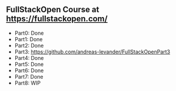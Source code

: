 ## FullStackOpen Course at https://fullstackopen.com/

- Part0: Done
- Part1: Done
- Part2: Done
- Part3: https://github.com/andreas-levander/FullStackOpenPart3
- Part4: Done
- Part5: Done
- Part6: Done
- Part7: Done
- Part8: WIP
